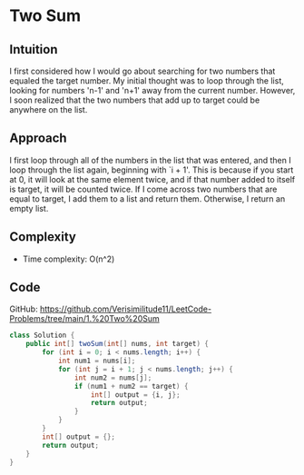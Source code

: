 # Two Sum

## Intuition

I first considered how I would go about searching for two numbers that equaled the target number. My initial thought was to loop through the list, looking for numbers 'n-1' and 'n+1' away from the current number. However, I soon realized that the two numbers that add up to target could be anywhere on the list.

## Approach

I first loop through all of the numbers in the list that was entered, and then I loop through the list again, beginning with `i + 1'. This is because if you start at 0, it will look at the same element twice, and if that number added to itself is target, it will be counted twice. If I come across two numbers that are equal to target, I add them to a list and return them. Otherwise, I return an empty list.

## Complexity

- Time complexity:
O(n^2)

## Code

GitHub: <https://github.com/Verisimilitude11/LeetCode-Problems/tree/main/1.%20Two%20Sum>

```java
class Solution {
    public int[] twoSum(int[] nums, int target) {
        for (int i = 0; i < nums.length; i++) {
            int num1 = nums[i];
            for (int j = i + 1; j < nums.length; j++) {
                int num2 = nums[j];
                if (num1 + num2 == target) {
                    int[] output = {i, j};
                    return output;
                }
            }
        }
        int[] output = {};
        return output;
    }
}
```
